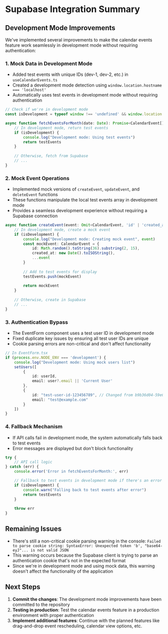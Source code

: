 # Supabase Integration Summary

## Development Mode Improvements

We've implemented several improvements to make the calendar events feature work seamlessly in development mode without requiring authentication:

### 1. Mock Data in Development Mode

- Added test events with unique IDs (dev-1, dev-2, etc.) in `useCalendarEvents.ts`
- Created a development mode detection using `window.location.hostname === 'localhost'`
- Automatically uses test events in development mode without requiring authentication

```typescript
// Check if we're in development mode
const isDevelopment = typeof window !== 'undefined' && window.location.hostname === 'localhost';

async function fetchEventsForMonth(date: Date): Promise<CalendarEvent[]> {
    // In development mode, return test events
    if (isDevelopment) {
        console.log("Development mode: Using test events")
        return testEvents
    }
    
    // Otherwise, fetch from Supabase
    // ...
}
```

### 2. Mock Event Operations

- Implemented mock versions of `createEvent`, `updateEvent`, and `deleteEvent` functions
- These functions manipulate the local test events array in development mode
- Provides a seamless development experience without requiring a Supabase connection

```typescript
async function createEvent(event: Omit<CalendarEvent, 'id' | 'created_at'>): Promise<CalendarEvent> {
    // In development mode, create a mock event
    if (isDevelopment) {
        console.log("Development mode: Creating mock event", event)
        const mockEvent: CalendarEvent = {
            id: Math.random().toString(36).substring(2, 15),
            created_at: new Date().toISOString(),
            ...event
        }
        
        // Add to test events for display
        testEvents.push(mockEvent)
        
        return mockEvent
    }
    
    // Otherwise, create in Supabase
    // ...
}
```

### 3. Authentication Bypass

- The EventForm component uses a test user ID in development mode
- Fixed duplicate key issues by ensuring all test user IDs are unique
- Cookie parsing errors are non-critical and don't affect functionality

```typescript
// In EventForm.tsx
if (process.env.NODE_ENV === 'development') {
    console.log("Development mode: Using mock users list")
    setUsers([
        {
            id: userId,
            email: user?.email || 'Current User'
        },
        {
            id: "test-user-id-123456789", // Changed from b9b36d04-59e0-49d7-83ff-46c5186a8cf4
            email: "test@example.com"
        }
    ])
}
```

### 4. Fallback Mechanism

- If API calls fail in development mode, the system automatically falls back to test events
- Error messages are displayed but don't block functionality

```typescript
try {
    // API call logic
} catch (err) {
    console.error('Error in fetchEventsForMonth:', err)

    // Fallback to test events in development mode if there's an error
    if (isDevelopment) {
        console.warn("Falling back to test events after error")
        return testEvents
    }
    
    throw err
}
```

## Remaining Issues

- There's still a non-critical cookie parsing warning in the console: `Failed to parse cookie string: SyntaxError: Unexpected token 'b', "base64-eyJ"... is not valid JSON`
- This warning occurs because the Supabase client is trying to parse an authentication cookie that's not in the expected format
- Since we're in development mode and using mock data, this warning doesn't affect the functionality of the application

## Next Steps

1. **Commit the changes**: The development mode improvements have been committed to the repository
2. **Testing in production**: Test the calendar events feature in a production environment with proper authentication
3. **Implement additional features**: Continue with the planned features like drag-and-drop event rescheduling, calendar view options, etc.
